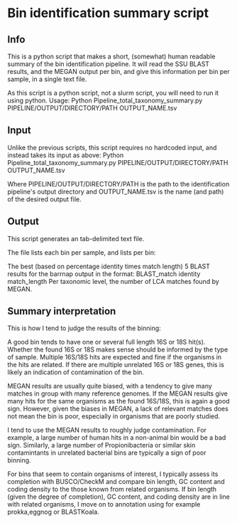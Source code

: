 # Bin identification summary script
## Info
This is a python script that makes a short, (somewhat) human readable summary of the bin identification pipeline. It will read the SSU BLAST results, 
and the MEGAN output per bin, and give this information per bin per sample, in a single text file. 

As this script is a python script, not a slurm script, you will need to run it using python. 
Usage:
Python Pipeline_total_taxonomy_summary.py PIPELINE/OUTPUT/DIRECTORY/PATH OUTPUT_NAME.tsv

## Input
Unlike the previous scripts, this script requires no hardcoded input, and instead takes its input as above:
Python Pipeline_total_taxonomy_summary.py PIPELINE/OUTPUT/DIRECTORY/PATH OUTPUT_NAME.tsv

Where PIPELINE/OUTPUT/DIRECTORY/PATH is the path to the identification pipeline's output directory and 
OUTPUT_NAME.tsv is the name (and path) of the desired output file.

## Output
This script generates an tab-delimited text file.

The file lists each bin per sample, and lists per bin:

The best (based on percentage identity times match length) 5 BLAST results for the barrnap output in the format:
BLAST_match identity    match_length
Per taxonomic level, the number of LCA matches found by MEGAN.

## Summary interpretation
This is how I tend to judge the results of the binning:

A good bin tends to have one or several full length 16S or 18S hit(s). Whether the found 16S or 18S makes sense should be informed by the type of sample. 
Multiple 16S/18S hits are expected and fine if the organisms in the hits are related. If there are multiple unrelated 16S or 18S genes, this is likely an indication
of contamination of the bin.

MEGAN results are usually quite biased, with a tendency to give many matches in group with many reference genomes. If the MEGAN results give many hits for the
same organisms as the found 16S/18S, this is again a good sign. However, given the biases in MEGAN, a lack of relevant matches does not mean the bin is poor, especially 
in organisms that are poorly studied. 

I tend to use the MEGAN results to roughly judge contamination. For example, a large number of human hits in a non-animal bin would be a bad sign. Similarly,
a large number of Propionibacteria or similar skin contamintants in unrelated bacterial bins are typically a sign of poor binning.

For bins that seem to contain organisms of interest, I typically assess its completion with BUSCO/CheckM and compare bin length, GC content and coding density to the those
known from related organisms. If bin length (given the degree of completion), GC content, and coding density are in line with related organisms, I move on to annotation using
for example prokka,eggnog or BLASTKoala. 

